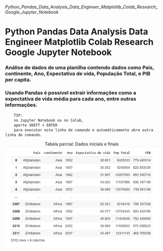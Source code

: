 ###### Python_Pandas_Data_Analysis_Data_Engineer_Matplotlib_Colab_Research_Google_Jupyter_Notebook
# Python Pandas Data Analysis Data Engineer Matplotlib Colab Research Google Jupyter Notebook

### Análise de dados de uma planilha contendo dados como Pais, continente, Ano, Expectativa de vida, População Total, e PIB per capita.
### Usando Pandas é possível extrair informações como a expectativa de vida média para cada ano, entre outras informações.

        TIP:
        no Jupyter Notebook ou no Colab,
        aperte SHIFT + ENTER
        para executar esta linha de comando e automáticamente abre outra linha de comando.

<!-- ###### Tabela parcial: Dados iniciais e finais -->

<!-- ![](imgs/t1.png) DESSE JEITO APENAS PÕE A IMAGEM MAS NÃO ALINHA -->

<p align="center">
    Tabela parcial: Dados iniciais e finais
    <img src="imgs/t1.png" alt="centered image" />
</p>
